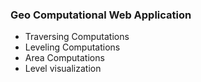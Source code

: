 ### Geo Computational Web Application
- Traversing Computations
- Leveling Computations
- Area Computations
- Level visualization